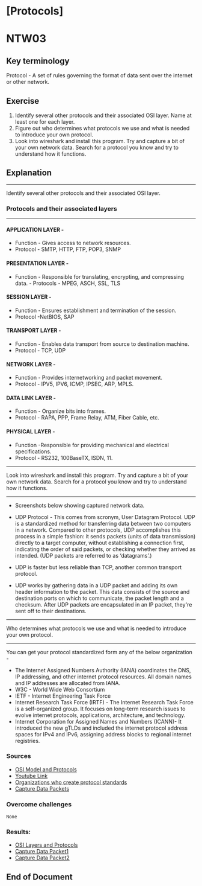 # [Protocols]
# NTW03

## Key terminology
Protocol - A set of rules governing the format of data sent over the internet or other network.

## Exercise

1. Identify several other protocols and their associated OSI layer. Name at least one for each layer.
1. Figure out who determines what protocols we use and what is needed to introduce your own protocol.
1. Look into wireshark and install this program. Try and capture a bit of your own network data. Search for a protocol you know and try to understand how it functions.

## Explanation

___
Identify several other protocols and their associated OSI layer.
### Protocols and their associated layers
___

#### APPLICATION LAYER - 
- Function - Gives access to network resources.	
- Protocol - SMTP, HTTP, FTP, POP3, SNMP   
#### PRESENTATION LAYER - 
- Function - Responsible for translating, encrypting, and compressing data.	- Protocols - MPEG, ASCH, SSL, TLS
#### SESSION LAYER -
- Function - Ensures establishment and termination of the session.	
- Protocol -NetBIOS, SAP
#### TRANSPORT LAYER - 
- Function - Enables data transport from source to destination machine.	 
- Protocol - TCP, UDP
#### NETWORK LAYER - 
- Function - Provides internetworking and packet movement.	
- Protocol - IPV5, IPV6, ICMP, IPSEC, ARP, MPLS.
#### DATA LINK LAYER - 
- Function - Organize bits into frames.	
- Protocol - RAPA, PPP, Frame Relay, ATM, Fiber Cable, etc.
#### PHYSICAL LAYER - 
- Function -Responsible for providing mechanical and electrical specifications.	
- Protocol - RS232, 100BaseTX, ISDN, 11.


___
Look into wireshark and install this program. Try and capture a bit of your own network data. Search for a protocol you know and try to understand how it functions.
___
* Screenshots below showing captured network data. 
* UDP Protocol - This comes from scronym, User Datagram Protocol. UDP is a standardized method for transferring data between two computers in a network. Compared to other protocols, UDP accomplishes this process in a simple fashion: it sends packets (units of data transmission) directly to a target computer, without establishing a connection first, indicating the order of said packets, or checking whether they arrived as intended. (UDP packets are referred to as ‘datagrams’.)

* UDP is faster but less reliable than TCP, another common transport protocol.
* UDP works by gathering data in a UDP packet and adding its own header information to the packet. This data consists of the source and destination ports on which to communicate, the packet length and a checksum. After UDP packets are encapsulated in an IP packet, they're sent off to their destinations.



____
Who determines what protocols we use and what is needed to introduce your own protocol.
____
You can get your protocol standardized form any of the below organization - 
- The Internet Assigned Numbers Authority (IANA) coordinates the DNS, IP addressing, and other internet protocol resources. All domain names and IP addresses are allocated from IANA. 
- W3C - World Wide Web Consortium 
- IETF - Internet Engineering Task Force
- Internet Research Task Force (IRTF) - The Internet Research Task Force is a self-organized group. It focuses on long-term research issues to evolve internet protocols, applications, architecture, and technology. 
- Internet Corporation for Assigned Names and Numbers (ICANN)-
It introduced the new gTLDs and included the internet protocol address spaces for IPv4 and IPv6, assigning address blocks to regional internet registries.


### Sources
* [OSI Model and Protocols](https://data-flair.training/blogs/osi-model-in-computer-network/)  
* [Youtube Link](https://www.youtube.com/watch?v=46pBeyHKQuQ)  
* [Organizations who create protocol standards](https://www.internetx.com/en/news-detailview/who-creates-the-standards-and-protocols-for-the-internet/)   
* [Capture Data Packets](https://www.youtube.com/watch?v=qAuu9gquivU)



### Overcome challenges

    None

### Results:
* [OSI Layers and Protocols](https://github.com/Techgrounds-Cloud-9/cloud-9-MBarodia/blob/fc84566262afeb916750d253b20bebb848352c27/00_includes/02_Networking/NTW03/NTW03-OSI_Protocols.png)
* [Capture Data Packet1](https://github.com/Techgrounds-Cloud-9/cloud-9-MBarodia/blob/fc84566262afeb916750d253b20bebb848352c27/00_includes/02_Networking/NTW03/NTW03-CaptureDataPackets_WireShark1.png)   
* [Capture Data Packet2](https://github.com/Techgrounds-Cloud-9/cloud-9-MBarodia/blob/fc84566262afeb916750d253b20bebb848352c27/00_includes/02_Networking/NTW03/NTW03-CaptureDataPackets_WireShark2.png)

 ## End of Document